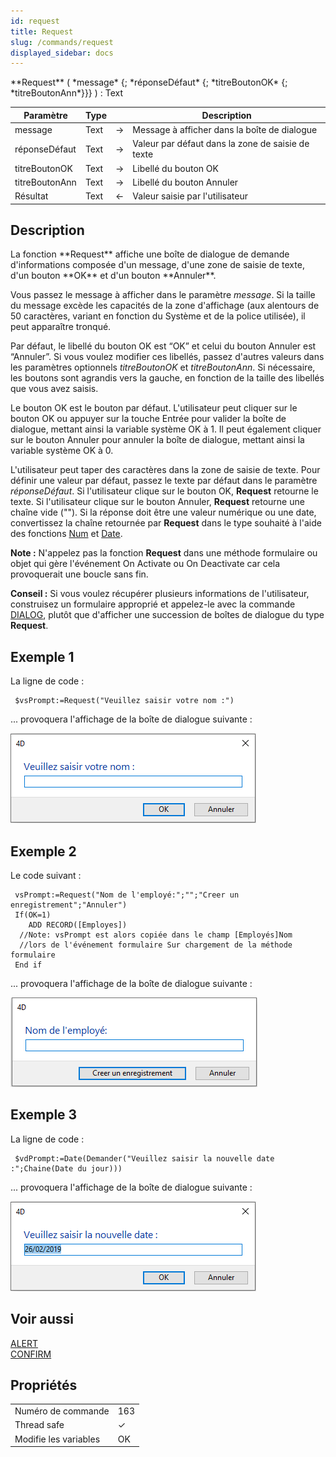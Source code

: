 ```yaml
---
id: request
title: Request
slug: /commands/request
displayed_sidebar: docs
---
```


<!--REF #_command_.Request.Syntax-->**Request** ( *message* {; *réponseDéfaut* {; *titreBoutonOK* {; *titreBoutonAnn*}}} )  : Text<!-- END REF-->
<!--REF #_command_.Request.Params-->
| Paramètre | Type |  | Description |
| --- | --- | --- | --- |
| message | Text | &#8594;  | Message à afficher dans la boîte de dialogue |
| réponseDéfaut | Text | &#8594;  | Valeur par défaut dans la zone de saisie de texte |
| titreBoutonOK | Text | &#8594;  | Libellé du bouton OK |
| titreBoutonAnn | Text | &#8594;  | Libellé du bouton Annuler |
| Résultat | Text | &#8592; | Valeur saisie par l'utilisateur |

<!-- END REF-->

## Description 

<!--REF #_command_.Request.Summary-->La fonction **Request** affiche une boîte de dialogue de demande d'informations composée d'un message, d'une zone de saisie de texte, d'un bouton **OK** et d'un bouton **Annuler**.<!-- END REF--> 

Vous passez le message à afficher dans le paramètre *message*. Si la taille du message excède les capacités de la zone d'affichage (aux alentours de 50 caractères, variant en fonction du Système et de la police utilisée), il peut apparaître tronqué.

Par défaut, le libellé du bouton OK est “OK” et celui du bouton Annuler est “Annuler”. Si vous voulez modifier ces libellés, passez d'autres valeurs dans les paramètres optionnels *titreBoutonOK* et *titreBoutonAnn*. Si nécessaire, les boutons sont agrandis vers la gauche, en fonction de la taille des libellés que vous avez saisis.

Le bouton OK est le bouton par défaut. L'utilisateur peut cliquer sur le bouton OK ou appuyer sur la touche Entrée pour valider la boîte de dialogue, mettant ainsi la variable système OK à 1\. Il peut également cliquer sur le bouton Annuler pour annuler la boîte de dialogue, mettant ainsi la variable système OK à 0\. 

L'utilisateur peut taper des caractères dans la zone de saisie de texte. Pour définir une valeur par défaut, passez le texte par défaut dans le paramètre *réponseDéfaut*. Si l'utilisateur clique sur le bouton OK, **Request** retourne le texte. Si l'utilisateur clique sur le bouton Annuler, **Request** retourne une chaîne vide (""). Si la réponse doit être une valeur numérique ou une date, convertissez la chaîne retournée par **Request** dans le type souhaité à l'aide des fonctions [Num](num.md) et [Date](date.md).

**Note :** N'appelez pas la fonction **Request** dans une méthode formulaire ou objet qui gère l'événement On Activate ou On Deactivate car cela provoquerait une boucle sans fin.

**Conseil :** Si vous voulez récupérer plusieurs informations de l'utilisateur, construisez un formulaire approprié et appelez-le avec la commande [DIALOG](dialog.md), plutôt que d'afficher une succession de boîtes de dialogue du type **Request**.

## Exemple 1 

La ligne de code :

```4d
 $vsPrompt:=Request("Veuillez saisir votre nom :")
```

... provoquera l'affichage de la boîte de dialogue suivante :

![](../assets/en/commands/pict4225119.fr.png)

## Exemple 2 

Le code suivant :

```4d
 vsPrompt:=Request("Nom de l'employé:";"";"Creer un enregistrement";"Annuler")
 If(OK=1)
    ADD RECORD([Employes])
  //Note: vsPrompt est alors copiée dans le champ [Employés]Nom 
  //lors de l'événement formulaire Sur chargement de la méthode formulaire
 End if
```

... provoquera l'affichage de la boîte de dialogue suivante :

![](../assets/en/commands/pict4225137.fr.png)

## Exemple 3 

La ligne de code :

```4d
 $vdPrompt:=Date(Demander("Veuillez saisir la nouvelle date :";Chaine(Date du jour)))
```

... provoquera l'affichage de la boîte de dialogue suivante :

![](../assets/en/commands/pict4225146.fr.png)

## Voir aussi 

[ALERT](alert.md)  
[CONFIRM](confirm.md)  

## Propriétés

|  |  |
| --- | --- |
| Numéro de commande | 163 |
| Thread safe | &check; |
| Modifie les variables | OK |


